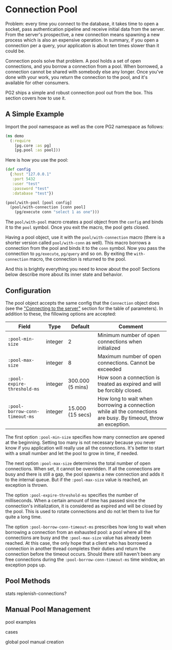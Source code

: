 # Connection Pool

Problem: every time you connect to the database, it takes time to open a socket,
pass authentication pipeline and receive initial data from the server. From the
server's prospective, a new connection means spawning a new process which is
also an expensive operation. In summary, if you open a connection per a query,
your application is about ten times slower than it could be.

Connection pools solve that problem. A pool holds a set of open connections, and
you borrow a connection from a pool. When borrowed, a connection cannot be
shared with somebody else any longer. Once you've done with your work, you
return the connection to the pool, and it's available for other consumers.

PG2 ships a simple and robust connection pool out from the box. This section
covers how to use it.

## A Simple Example

Import the pool namespace as well as the core PG2 namespace as follows:

~~~clojure
(ns demo
  (:require
    [pg.core :as pg]
    [pg.pool :as pool]))
~~~

Here is how you use the pool:

~~~clojure
(def config
  {:host "127.0.0.1"
   :port 5432
   :user "test"
   :password "test"
   :database "test"})

(pool/with-pool [pool config]
  (pool/with-connection [conn pool]
    (pg/execute conn "select 1 as one")))
~~~

The `pool/with-pool` macro creates a pool object from the `config` and binds it
to the `pool` symbol. Once you exit the macro, the pool gets closed.

Having a pool object, use it with the `pool/with-connection` macro (there is a
shorter version called `pool/with-conn` as well). This macro borrows a
connection from the pool and binds it to the `conn` symbol. Now you pass the
connection to `pg/execute`, `pg/query` and so on. By exiting the
`with-connection` macro, the connection is returned to the pool.

And this is brightly everything you need to know about the pool! Sections below
describe more about its inner state and behavior.

## Configuration

The pool object accepts the same config that the `Connection` object does (see
the ["Connecting to the server"](/docs/connecting.md) section for the table of
parameters). In addition to these, the fillowing options are accepted:

| Field                          | Type    | Default          | Comment                                                                                                          |
|--------------------------------|---------|------------------|------------------------------------------------------------------------------------------------------------------|
| `:pool-min-size`               | integer | 2                | Minimum number of open connections when initialized                                                              |
| `:pool-max-size`               | integer | 8                | Maximum number of open connections. Cannot be exceeded                                                           |
| `:pool-expire-threshold-ms`    | integer | 300.000 (5 mins) | How soon a connection is treated as expired and will be forcibly closed.                                          |
| `:pool-borrow-conn-timeout-ms` | integer | 15.000 (15 secs) | How long to wait when borrowing a connection while all the connections are busy. By timeout, throw an exception. |

The first option `:pool-min-size` specifies how many connection are opened at
the beginning. Setting too many is not necessary because you never know if you
application will really use all the connections. It's better to start with a
small number and let the pool to grow in time, if needed.

The next option `:pool-max-size` determines the total number of open
connections. When set, it cannot be overridden. If all the connections are busy
and there is still a gap, the pool spawns a new connection and adds it to the
internal queue. But if the `:pool-max-size` value is reached, an exception is
thrown.

The option `:pool-expire-threshold-ms` specifies the number of
milliseconds. When a certain amount of time has passed since the connection's
initialization, it is considered as expired and will be closed by the pool. This
is used to rotate connections and do not let them to live for quite a long time.

The option `:pool-borrow-conn-timeout-ms` prescribes how long to wait when
borrowing a connection from an exhausted pool: a pool where all the connections
are busy and the `:pool-max-size` value has already been reached. At this case,
the only hope that a client who has borrowed a connection in another thread
completes their duties and return the connection before the timeout
occurs. Should there still haven't been any free connections during the
`:pool-borrow-conn-timeout-ms` time window, an exception pops up.

## Pool Methods

stats
replenish-connections?

## Manual Pool Management


pool examples

cases

global pool
manual creation
